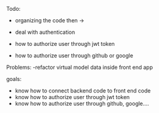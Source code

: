 Todo:

- organizing the code then ->
- deal with authentication

- how to authorize user through jwt token
- how to authorize user through github or google

Problems:
-refactor virtual model data inside front end app

goals:

- know how to connect backend code to front end code
- know how to authorize user through jwt token
- know how to authorize user through github, google....

